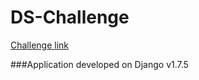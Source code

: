 # DS-Challenge

[Challenge link](https://gist.github.com/ViniciusCPSouza/8b75b074beaa67120e2134d16823380b)

###Application developed on Django v1.7.5
